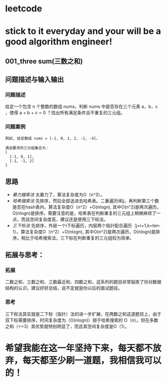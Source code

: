 # leetcode
# stick to it everyday and your will be a good algorithm engineer!
## 001_three sum(三数之和)
## 问题描述与输入输出

### 问题描述

给定一个包含 n 个整数的数组 nums，判断 nums 中是否存在三个元素 a，b，c ，使得 a + b + c = 0 ？找出所有满足条件且不重复的三元组。

### 问题案例

	例如, 给定数组 nums = [-1, 0, 1, 2, -1, -4]，

	满足要求的三元组集合为：
	[
	  [-1, 0, 1],
	  [-1, -1, 2]
	]
 
## 思路			
* _暴力搜索法_  太暴力了，算法复杂度为O（n^3）。
* _哈希搜索法_  先排序，然后全部送进去哈希表。二重遍历i和j，再判断第三个数是否在hash表内，算法复杂度O（n^2）+O(nlogn),
其中O(n^2)是两次遍历，O(nlogn)是排序。需要注意的是，哈希表在判断重复的三元组上稍微麻烦了一点，而且空间复杂度高，建议还是使用三下标法。
* _三下标法_    先排序，外层一个i下标遍历，内层两个指针配合遍历（j=i+1,k=len-1）。算法复杂度O（n^2）+O(nlogn),
其中O(n^2)是两次遍历，O(nlogn)是排序。相比于哈希搜索法，三下标在判断重复的三元组较为简单。

## 拓展与思考：
### 拓展
二数之和、三数之和、三数最近和、四数之和，这系列的题目非常锻炼了你对数据结构的认识，建议好好总结，说不定就是你以后的面试题目。
	
### 思考
三下标法其实就是二下标（指针）法的进一步扩展，在两数之和这道题目上，由于双下标需要排序，时间复杂度为（O(nlogn)）弱于哈希搜索的
O（n）。但在多数之和（>=3）其优势就特别明显了，而且其空间复杂度是O（1）。
        
# 希望我能在这一年坚持下来，每天都不放弃，每天都至少刷一道题，我相信我可以的！
